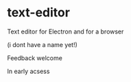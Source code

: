 # text-editor
Text editor for Electron and for a browser

(i dont have a name yet!)

Feedback welcome

In early acsess
